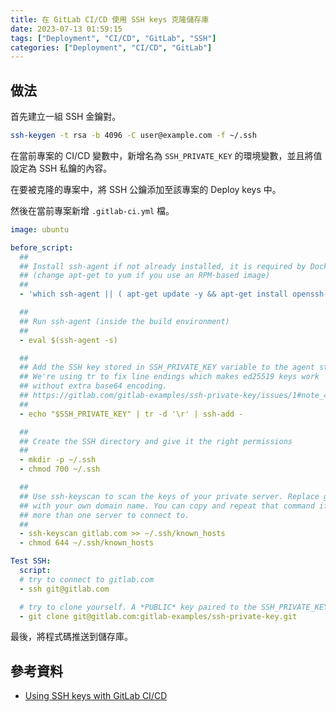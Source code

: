 ```yaml
---
title: 在 GitLab CI/CD 使用 SSH keys 克隆儲存庫
date: 2023-07-13 01:59:15
tags: ["Deployment", "CI/CD", "GitLab", "SSH"]
categories: ["Deployment", "CI/CD", "GitLab"]
---
```


## 做法

首先建立一組 SSH 金鑰對。

```bash
ssh-keygen -t rsa -b 4096 -C user@example.com -f ~/.ssh
```

在當前專案的 CI/CD 變數中，新增名為 `SSH_PRIVATE_KEY` 的環境變數，並且將值設定為 SSH 私鑰的內容。

在要被克隆的專案中，將 SSH 公鑰添加至該專案的 Deploy keys 中。

然後在當前專案新增 `.gitlab-ci.yml` 檔。

```yaml
image: ubuntu

before_script:
  ##
  ## Install ssh-agent if not already installed, it is required by Docker.
  ## (change apt-get to yum if you use an RPM-based image)
  ##
  - 'which ssh-agent || ( apt-get update -y && apt-get install openssh-client git -y )'

  ##
  ## Run ssh-agent (inside the build environment)
  ##
  - eval $(ssh-agent -s)

  ##
  ## Add the SSH key stored in SSH_PRIVATE_KEY variable to the agent store
  ## We're using tr to fix line endings which makes ed25519 keys work
  ## without extra base64 encoding.
  ## https://gitlab.com/gitlab-examples/ssh-private-key/issues/1#note_48526556
  ##
  - echo "$SSH_PRIVATE_KEY" | tr -d '\r' | ssh-add -

  ##
  ## Create the SSH directory and give it the right permissions
  ##
  - mkdir -p ~/.ssh
  - chmod 700 ~/.ssh

  ##
  ## Use ssh-keyscan to scan the keys of your private server. Replace gitlab.com
  ## with your own domain name. You can copy and repeat that command if you have
  ## more than one server to connect to.
  ##
  - ssh-keyscan gitlab.com >> ~/.ssh/known_hosts
  - chmod 644 ~/.ssh/known_hosts

Test SSH:
  script:
  # try to connect to gitlab.com
  - ssh git@gitlab.com

  # try to clone yourself. A *PUBLIC* key paired to the SSH_PRIVATE_KEY was added as deploy key to this repository
  - git clone git@gitlab.com:gitlab-examples/ssh-private-key.git
```

最後，將程式碼推送到儲存庫。

## 參考資料

- [Using SSH keys with GitLab CI/CD](https://docs.gitlab.com/ee/ci/ssh_keys/)
